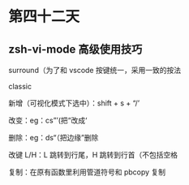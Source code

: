 # 第四十二天

## zsh-vi-mode 高级使用技巧

surround（为了和 vscode 按键统一，采用一致的按法

classic

新增（可视化模式下选中）：shift + s + “/’

改变：eg：cs”’(把“改成‘

删除：eg：ds“（把边缘”删除

改键 L/H：L 跳转到行尾，H 跳转到行首（不包括空格

复制：在原有函数里利用管道符号和 pbcopy 复制
